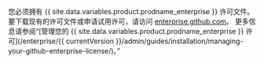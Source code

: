 您必须拥有 {{ site.data.variables.product.prodname_enterprise }} 许可文件。 要下载现有的许可文件或申请试用许可，请访问 [enterprise.github.com](https://enterprise.github.com/download)。 更多信息请参阅“[管理您的 {{ site.data.variables.product.prodname_enterprise }} 许可](/enterprise/{{ currentVersion }}/admin/guides/installation/managing-your-github-enterprise-license/)。”
